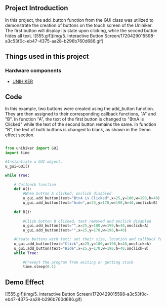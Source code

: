 ## Project Introduction
In this project, the add_button function from the GUI class was utilized to demonstrate the creation of buttons on the touch screen of the Unihiker. The first button will display its state upon clicking, while the second button hides all text.
![555.gif](img/5. Interactive Button Screen/1720429015598-a3c53f0c-eb47-4375-aa28-b296b760d686.gif)
## Things used in this project
### Hardware components

- [UNIHIKER](https://www.dfrobot.com/product-2691.html)
## Code 
In this example, two buttons were created using the add_button function. They are then assigned to their corresponding callback functions, "A" and "B". In function "A", the text of the first button is changed to "BtnA is Clicked" while the text of the second button remains the same. In function "B", the text of both buttons is changed to blank, as shown in the Demo effect section.
```python

from unihiker import GUI
import time

#Instantiate a GUI object.
u_gui=GUI()

while True:
    
	# Callback function
    def A():
        #When button A clicked, onclick disabled 
        u_gui.add_button(text="BtnA is Clicked",x=25,y=100,w=190,h=40)
        u_gui.add_button(text="hide",x=25,y=170,w=190,h=40,onclick=B)
     
    def B():
        
        #Click button B clicked, text removed and onclick disabled 
        u_gui.add_button(text="",x=25,y=100,w=190,h=40,onclick=A)
        u_gui.add_button(text="",x=25,y=170,w=190,h=40)

    #Create buttons with text; set their size, location and callback functions 
    u_gui.add_button(text="Click",x=25,y=100,w=190,h=40,onclick=A)
    u_gui.add_button(text="Hide",x=25,y=170,w=190,h=40,onclick=B)
    while True:
        
        #Prevent the program from exiting or getting stuck
        time.sleep(0.1)
```
## Demo Effect
![555.gif](img/5. Interactive Button Screen/1720429015598-a3c53f0c-eb47-4375-aa28-b296b760d686.gif)
